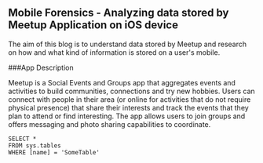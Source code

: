 ## Mobile Forensics - Analyzing data stored by Meetup Application on iOS device

The aim of this blog is to understand data stored by Meetup and research on how and what kind of information is stored on a user's mobile.  

###App Description 

Meetup is a Social Events and Groups app that aggregates events and activities to build communities, connections and try new hobbies. Users can connect with people in their area (or online for activities that do not require physical presence) that share their interests and track the events that they plan to attend or find interesting. The app allows users to join groups and offers messaging and photo sharing capabilities to coordinate.    

 ```tsql
 SELECT *
 FROM sys.tables
 WHERE [name] = 'SomeTable'
 ```
